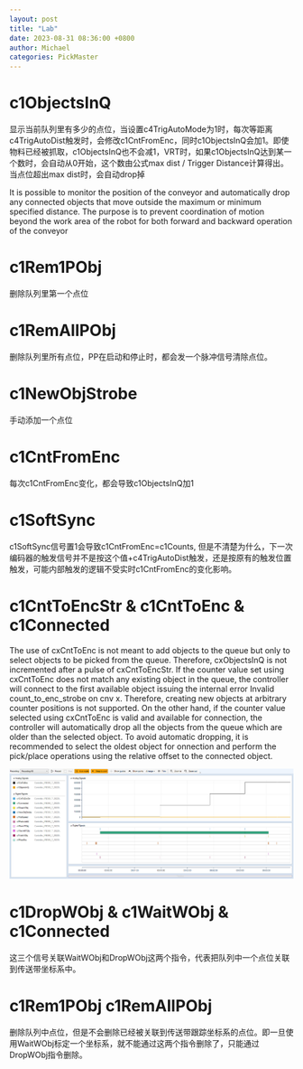 ```yaml
---
layout: post
title: "Lab"
date: 2023-08-31 08:36:00 +0800
author: Michael
categories: PickMaster
---
```


# c1ObjectsInQ
显示当前队列里有多少的点位，当设置c4TrigAutoMode为1时，每次等距离c4TrigAutoDist触发时，会修改c1CntFromEnc，同时c1ObjectsInQ会加1。即使物料已经被抓取，c1ObjectsInQ也不会减1，VRT时，如果c1ObjectsInQ达到某一个数时，会自动从0开始，这个数由公式max dist / Trigger Distance计算得出。当点位超出max dist时，会自动drop掉

It is possible to monitor the position of the conveyor and automatically drop any connected objects that move outside the maximum or minimum specified distance. The purpose is to prevent coordination of motion beyond the work area of the robot for both forward and backward operation of the conveyor

# c1Rem1PObj
删除队列里第一个点位

# c1RemAllPObj
删除队列里所有点位，PP在启动和停止时，都会发一个脉冲信号清除点位。

# c1NewObjStrobe
手动添加一个点位

# c1CntFromEnc
每次c1CntFromEnc变化，都会导致c1ObjectsInQ加1

# c1SoftSync
c1SoftSync信号置1会导致c1CntFromEnc=c1Counts, 但是不清楚为什么，下一次编码器的触发信号并不是按这个值+c4TrigAutoDist触发，还是按原有的触发位置触发，可能内部触发的逻辑不受实时c1CntFromEnc的变化影响。

# c1CntToEncStr & c1CntToEnc & c1Connected
 The use of cxCntToEnc is not meant to add objects to the queue but only to select objects to be picked from the queue. Therefore, cxObjectsInQ is not incremented after a pulse of cxCntToEncStr. If the counter value set using cxCntToEnc does not match any existing object in the queue, the controller will connect to the first available object issuing the internal error Invalid count_to_enc_strobe on cnv x. Therefore, creating new objects at arbitrary counter positions is not supported. On the other hand, if the counter value selected using cxCntToEnc is valid and available for connection, the controller will automatically drop all the objects from the queue which are older than the selected object. To avoid automatic dropping, it is recommended to select the oldest object for  onnection and perform the pick/place operations using the relative offset to the connected object.

![日志文件夹](/assets/pickmaster/ConveyorTrackingSignals.png)  

# c1DropWObj & c1WaitWObj & c1Connected
这三个信号关联WaitWObj和DropWObj这两个指令，代表把队列中一个点位关联到传送带坐标系中。

# c1Rem1PObj c1RemAllPObj
删除队列中点位，但是不会删除已经被关联到传送带跟踪坐标系的点位。即一旦使用WaitWObj标定一个坐标系，就不能通过这两个指令删除了，只能通过DropWObj指令删除。

